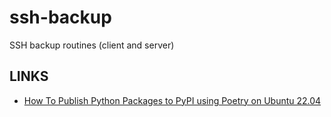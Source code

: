 # ssh-backup

SSH backup routines (client and server)

## LINKS

* [How To Publish Python Packages to PyPI using Poetry on Ubuntu 22.04](https://www.digitalocean.com/community/tutorials/how-to-publish-python-packages-to-pypi-using-poetry-on-ubuntu-22-04)
